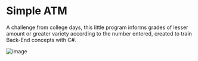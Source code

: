 # Simple ATM
A challenge from college days, this little program informs grades of lesser amount or greater variety according to the number entered, created to train Back-End concepts with C#.

![image](https://user-images.githubusercontent.com/42698693/131784011-6ebe0ea4-1e22-4069-b520-2541caf66516.png)


